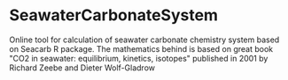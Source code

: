 # SeawaterCarbonateSystem
Online tool for calculation of seawater carbonate chemistry system based on Seacarb R package. The mathematics behind is based on great book "CO2 in seawater: equilibrium, kinetics, isotopes" published in 2001 by Richard Zeebe and Dieter Wolf-Gladrow
